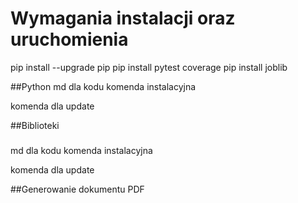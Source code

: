 # Wymagania instalacji oraz uruchomienia

pip install --upgrade pip
pip install pytest coverage
pip install joblib

##Python
md dla kodu 
komenda instalacyjna 

komenda dla update 

##Biblioteki 
###
md dla kodu 
komenda instalacyjna 

komenda dla update 

##Generowanie dokumentu PDF